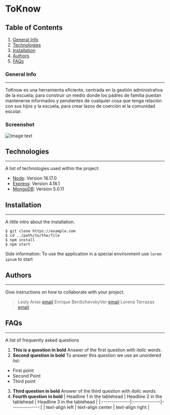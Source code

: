 # ToKnow
## Table of Contents
1. [General Info](#general-info)
2. [Technologies](#technologies)
3. [Installation](#installation)
4. [Authors](#authors)
5. [FAQs](#faqs)
### General Info
***
ToKnow es una herramienta eficiente, centrada en la gestión administrativa de la escuela; para construir un medio donde los padres de familia puedan mantenerse informados y pendientes de cualquier cosa que tenga relación con sus hijos y la escuela, para crear lazos de coerción el la comunidad escolar. 
### Screenshot
![Image text](https://www.united-internet.de/fileadmin/user_upload/Brands/Downloads/Logo_IONOS_by.jpg)
## Technologies
***
A list of technologies used within the project:
* [Node](https://nodejs.org/): Version 16.17.0 
* [Express](http://expressjs.com/): Version 4.18.1
* [MongoDB](https://www.mongodb.com/): Version 5.0.11
## Installation
***
A little intro about the installation. 
```
$ git clone https://example.com
$ cd ../path/to/the/file
$ npm install
$ npm start
```
Side information: To use the application in a special environment use ```lorem ipsum``` to start
## Authors
***
Give instructions on how to collaborate with your project.
> Lesly Arias [email](leslyfanny2@gmail.com)
> Enrique BerdichevskyVer [email](enrique.ba@live.com.mx)
> Lorena Terrazas [email](diseccionmexico@gmail.com)
## FAQs
***
A list of frequently asked questions
1. **This is a question in bold**
Answer of the first question with _italic words_. 
2. __Second question in bold__ 
To answer this question we use an unordered list:
* First point
* Second Point
* Third point
3. **Third question in bold**
Answer of the third question with *italic words*.
4. **Fourth question in bold**
| Headline 1 in the tablehead | Headline 2 in the tablehead | Headline 3 in the tablehead |
|:--------------|:-------------:|--------------:|
| text-align left | text-align center | text-align right |